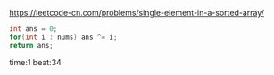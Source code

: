 
<https://leetcode-cn.com/problems/single-element-in-a-sorted-array/>

```java
int ans = 0;
for(int i : nums) ans ^= i;
return ans;
```

time:1 beat:34

